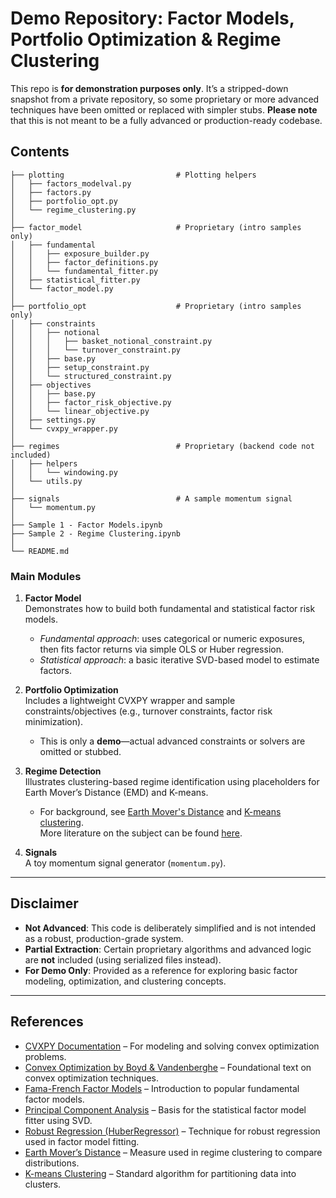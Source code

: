 # Demo Repository: Factor Models, Portfolio Optimization & Regime Clustering

This repo is **for demonstration purposes only**. It’s a stripped-down snapshot from a private repository, so some proprietary or more advanced techniques have been omitted or replaced with simpler stubs. **Please note** that this is not meant to be a fully advanced or production-ready codebase.

## Contents

```plaintext
├── plotting                         # Plotting helpers
│   ├── factors_modelval.py
│   ├── factors.py
│   ├── portfolio_opt.py
│   └── regime_clustering.py
│
├── factor_model                     # Proprietary (intro samples only)
│   ├── fundamental
│   │   ├── exposure_builder.py       
│   │   ├── factor_definitions.py     
│   │   └── fundamental_fitter.py     
│   ├── statistical_fitter.py         
│   └── factor_model.py               
│
├── portfolio_opt                    # Proprietary (intro samples only)
│   ├── constraints
│   │   ├── notional
│   │   │   ├── basket_notional_constraint.py
│   │   │   └── turnover_constraint.py
│   │   ├── base.py
│   │   ├── setup_constraint.py
│   │   └── structured_constraint.py
│   ├── objectives
│   │   ├── base.py
│   │   ├── factor_risk_objective.py
│   │   └── linear_objective.py
│   ├── settings.py       
│   └── cvxpy_wrapper.py              
│
├── regimes                          # Proprietary (backend code not included)
│   ├── helpers
│   │   └── windowing.py             
│   └── utils.py                     
│
├── signals                          # A sample momentum signal
│   └── momentum.py                  
│
├── Sample 1 - Factor Models.ipynb
├── Sample 2 - Regime Clustering.ipynb
│
└── README.md
```

### Main Modules

1. **Factor Model**  
   Demonstrates how to build both fundamental and statistical factor risk models.  
   - *Fundamental approach*: uses categorical or numeric exposures, then fits factor returns via simple OLS or Huber regression.  
   - *Statistical approach*: a basic iterative SVD-based model to estimate factors.

2. **Portfolio Optimization**  
   Includes a lightweight CVXPY wrapper and sample constraints/objectives (e.g., turnover constraints, factor risk minimization).  
   - This is only a **demo**—actual advanced constraints or solvers are omitted or stubbed.

3. **Regime Detection**  
   Illustrates clustering-based regime identification using placeholders for Earth Mover’s Distance (EMD) and K-means.  
   - For background, see [Earth Mover's Distance](https://en.wikipedia.org/wiki/Earth_mover%27s_distance) and [K-means clustering](https://en.wikipedia.org/wiki/K-means_clustering). </br>
   More literature on the subject can be found [here](https://papers.ssrn.com/sol3/papers.cfm?abstract_id=4758243).

4. **Signals**  
   A toy momentum signal generator (`momentum.py`).

---

## Disclaimer

- **Not Advanced**: This code is deliberately simplified and is not intended as a robust, production-grade system.  
- **Partial Extraction**: Certain proprietary algorithms and advanced logic are **not** included (using serialized files instead).  
- **For Demo Only**: Provided as a reference for exploring basic factor modeling, optimization, and clustering concepts.

---

## References

- [CVXPY Documentation](https://www.cvxpy.org/) – For modeling and solving convex optimization problems.
- [Convex Optimization by Boyd & Vandenberghe](https://web.stanford.edu/~boyd/cvxbook/) – Foundational text on convex optimization techniques.
- [Fama-French Factor Models](https://www.investopedia.com/terms/f/famafrenchthreefactormodel.asp) – Introduction to popular fundamental factor models.
- [Principal Component Analysis](https://en.wikipedia.org/wiki/Principal_component_analysis) – Basis for the statistical factor model fitter using SVD.
- [Robust Regression (HuberRegressor)](https://scikit-learn.org/stable/modules/generated/sklearn.linear_model.HuberRegressor.html) – Technique for robust regression used in factor model fitting.
- [Earth Mover’s Distance](https://en.wikipedia.org/wiki/Earth_mover%27s_distance) – Measure used in regime clustering to compare distributions.
- [K-means Clustering](https://en.wikipedia.org/wiki/K-means_clustering) – Standard algorithm for partitioning data into clusters.
